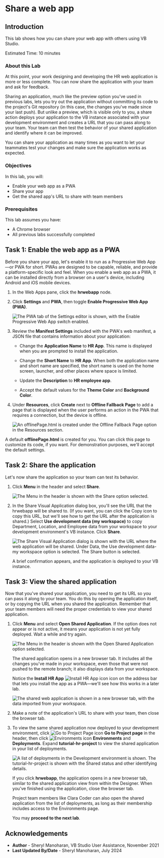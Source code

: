 # Share a web app

## Introduction

This lab shows how you can share your web app with others using VB Studio.

Estimated Time: 10 minutes

### About this Lab

At this point, your work designing and developing the HR web application is more or less complete. You can now share the application with your team and ask for feedback.

Sharing an application, much like the preview option you've used in previous labs, lets you try out the application without committing its code to the project's Git repository (in this case, the changes you've made since your last push). But unlike a preview, which is visible only to you, a share action deploys your application to the VB instance associated with your development environment and creates a URL that you can pass along to your team. Your team can then test the behavior of your shared application and identify where it can be improved.

You can share your application as many times as you want to let your teammates test your changes and make sure the application works as expected.

### Objectives

In this lab, you will:

* Enable your web app as a PWA
* Share your app
* Get the shared app's URL to share with team members

### Prerequisites

This lab assumes you have:

* A Chrome browser
* All previous labs successfully completed

## Task 1: Enable the web app as a PWA

Before you share your app, let's enable it to run as a Progressive Web App—or PWA for short. PWAs are designed to be capable, reliable, and provide a platform-specific look and feel. When you enable a web app as a PWA, it can be installed directly from a browser on a user's device, including Android and iOS mobile devices.

1. In the Web Apps pane, click the **hrwebapp** node.

2. Click **Settings** and **PWA**, then toggle **Enable Progressive Web App (PWA)**.

    ![The PWA tab of the Settings editor is shown, with the Enable Progressive Web App switch enabled.](images/enable.png " ")

3. Review the **Manifest Settings** included with the PWA's web manifest, a JSON file that contains information about your application:

    * Change the **Application Name** to **HR App**. This name is displayed when you are prompted to install the application.

    * Change the **Short Name** to **HR App**. When both the application name and short name are specified, the short name is used on the home screen, launcher, and other places where space is limited.

    * Update the **Description** to **HR employee app**.

    * Accept the default values for the **Theme Color** and **Background Color**.

4. Under **Resources**, click **Create** next to **Offline Fallback Page** to add a page that is displayed when the user performs an action in the PWA that requires a connection, but the device is offline.

    ![An offlinePage.html is created under the Offline Fallback Page option in the Resources section.](images/offlinepage.png " ")

  A default **offlinePage.html** is created for you. You can click this page to customize its code, if you want. For demonstration purposes, we'll accept the default settings.

## Task 2: Share the application

Let's now share the application so your team can test its behavior.

1. Click **Menu** in the header and select **Share**.

    ![The Menu in the header is shown with the Share option selected.](images/share.png "")

2. In the Share Visual Application dialog box, you'll see the URL that the hrwebapp will be shared to. (If you want, you can click the Copy icon to copy this URL, but we'll see how to get the URL after the application is shared.) Select **Use development data (my workspace)** to copy Department, Location, and Employee data from your workspace to your development environment's VB instance. Click **Share**.

    ![The Share Visual Application dialog is shown with the URL where the web application will be shared. Under Data, the Use development data-my workspace  option is selected. The Share button is selected.](images/share-application.png "")

    A brief confirmation appears, and the application is deployed to your VB instance.

## Task 3: View the shared application

Now that you've shared your application, you need to get its URL so you can pass it along to your team. You do this by opening the application itself, or by copying the URL when you shared the application. Remember that your team members will need the proper credentials to view your shared application.

1. Click **Menu** and select **Open Shared Application**. If the option does not appear or is not active, it means your application is not yet fully deployed. Wait a while and try again.

    ![The Menu in the header is shown with the Open Shared Application option selected.](images/open-shared-application.png "")

    The shared application opens in a new browser tab. It includes all the changes you've made in your workspace, even those that were not pushed to the remote branch; it also displays data from your workspace.

    Notice the **Install HR App** ![Install HR App icon](images/install-app-icon.png) icon on the address bar that lets you install the app as a PWA—we'll see how this works in a later lab.

    ![The shared web application is shown in a new browser tab, with the data imported from your workspace.](images/open-shared-application-result.png "")

2. Make a note of the application's URL to share with your team, then close the browser tab.
3. To view the same shared application now deployed to your development environment, click ![Go to Project Page icon](images/go-to-project-home-icon.png) **Go to Project page** in the header, then click ![Environments icon](images/vbs-environments-icon.png) **Environments** and **Deployments**. Expand **tutorial-hr-project** to view the shared application in your list of deployments.

    ![A list of deployments in the Development environment is shown. The tutorial-hr-project is shown with the Shared status and other identifying details.](images/shared-deployment.png "")

    If you click **hrwebapp**, the application opens in a new browser tab, similar to the shared application view from within the Designer. When you've finished using the application, close the browser tab.

    Project team members like Clara Coder can also open the shared application from the list of deployments, as long as their membership includes access to the Environments page.

    You may **proceed to the next lab**.

## Acknowledgements

* **Author** - Sheryl Manoharan, VB Studio User Assistance, November 2021
* **Last Updated By/Date** - Sheryl Manoharan, July 2024
